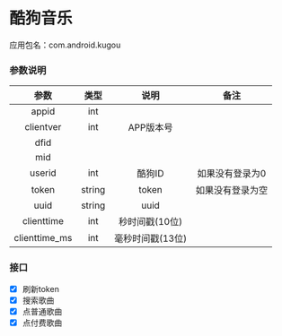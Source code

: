 # 酷狗音乐
应用包名：com.android.kugou

### 参数说明

| 参数 | 类型 | 说明 | 备注 |
| :---: | :---: | :---: | :---: |
| appid | int |
| clientver | int | APP版本号 |
| dfid |
| mid |
| userid | int | 酷狗ID | 如果没有登录为0 |
| token | string | token | 如果没有登录为空 |
| uuid | string | uuid |
| clienttime | int | 秒时间戳(10位) |
| clienttime_ms | int | 毫秒时间戳(13位) |

### 接口
- [x] 刷新token
- [x] 搜索歌曲
- [x] 点普通歌曲
- [x] 点付费歌曲
